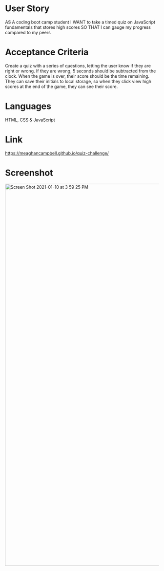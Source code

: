 # User Story
AS A coding boot camp student
I WANT to take a timed quiz on JavaScript fundamentals that stores high scores
SO THAT I can gauge my progress compared to my peers

# Acceptance Criteria

Create a quiz with a series of questions, letting the user know if they are right or wrong.
If they are wrong, 5 seconds should be subtracted from the clock. When the game is over, their
score should be the time remaining. They can save their initials to local storage, so when they
click view high scores at the end of the game, they can see their score.

# Languages

HTML, CSS & JavaScript

# Link

https://meaghancampbell.github.io/quiz-challenge/

# Screenshot

<img width="1250" alt="Screen Shot 2021-01-10 at 3 59 25 PM" src="https://user-images.githubusercontent.com/74511935/104136587-d9bbeb00-535c-11eb-93eb-12c97ccfcac9.png">